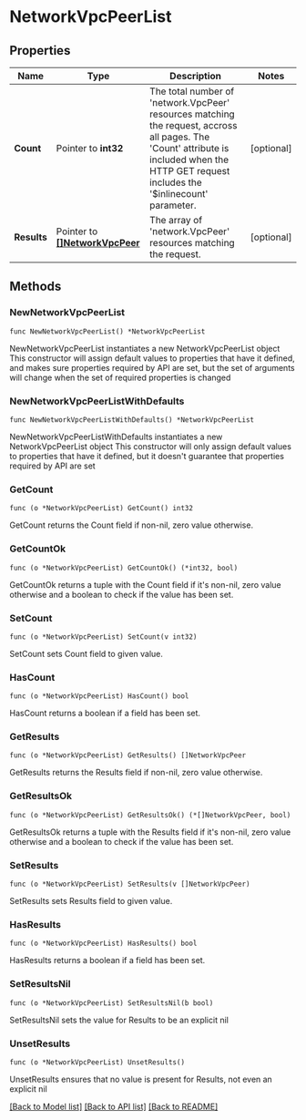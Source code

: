 # NetworkVpcPeerList

## Properties

Name | Type | Description | Notes
------------ | ------------- | ------------- | -------------
**Count** | Pointer to **int32** | The total number of &#39;network.VpcPeer&#39; resources matching the request, accross all pages. The &#39;Count&#39; attribute is included when the HTTP GET request includes the &#39;$inlinecount&#39; parameter. | [optional] 
**Results** | Pointer to [**[]NetworkVpcPeer**](NetworkVpcPeer.md) | The array of &#39;network.VpcPeer&#39; resources matching the request. | [optional] 

## Methods

### NewNetworkVpcPeerList

`func NewNetworkVpcPeerList() *NetworkVpcPeerList`

NewNetworkVpcPeerList instantiates a new NetworkVpcPeerList object
This constructor will assign default values to properties that have it defined,
and makes sure properties required by API are set, but the set of arguments
will change when the set of required properties is changed

### NewNetworkVpcPeerListWithDefaults

`func NewNetworkVpcPeerListWithDefaults() *NetworkVpcPeerList`

NewNetworkVpcPeerListWithDefaults instantiates a new NetworkVpcPeerList object
This constructor will only assign default values to properties that have it defined,
but it doesn't guarantee that properties required by API are set

### GetCount

`func (o *NetworkVpcPeerList) GetCount() int32`

GetCount returns the Count field if non-nil, zero value otherwise.

### GetCountOk

`func (o *NetworkVpcPeerList) GetCountOk() (*int32, bool)`

GetCountOk returns a tuple with the Count field if it's non-nil, zero value otherwise
and a boolean to check if the value has been set.

### SetCount

`func (o *NetworkVpcPeerList) SetCount(v int32)`

SetCount sets Count field to given value.

### HasCount

`func (o *NetworkVpcPeerList) HasCount() bool`

HasCount returns a boolean if a field has been set.

### GetResults

`func (o *NetworkVpcPeerList) GetResults() []NetworkVpcPeer`

GetResults returns the Results field if non-nil, zero value otherwise.

### GetResultsOk

`func (o *NetworkVpcPeerList) GetResultsOk() (*[]NetworkVpcPeer, bool)`

GetResultsOk returns a tuple with the Results field if it's non-nil, zero value otherwise
and a boolean to check if the value has been set.

### SetResults

`func (o *NetworkVpcPeerList) SetResults(v []NetworkVpcPeer)`

SetResults sets Results field to given value.

### HasResults

`func (o *NetworkVpcPeerList) HasResults() bool`

HasResults returns a boolean if a field has been set.

### SetResultsNil

`func (o *NetworkVpcPeerList) SetResultsNil(b bool)`

 SetResultsNil sets the value for Results to be an explicit nil

### UnsetResults
`func (o *NetworkVpcPeerList) UnsetResults()`

UnsetResults ensures that no value is present for Results, not even an explicit nil

[[Back to Model list]](../README.md#documentation-for-models) [[Back to API list]](../README.md#documentation-for-api-endpoints) [[Back to README]](../README.md)


